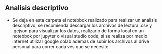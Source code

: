 ## Analisis descriptivo

- Se deja en esta carpeta el notebbok realizado para realizar un analisis descriptivo, se recomienda descargar los archivos de lectura .csv y .gejson para 
visualizar los datos, realizarlo de forma local en un notebbok por jupyter o visual studio code; si se realiza por medio internet utilizar google colab ademas de 
subir los archivos al drive personal para correr cada ves que se necesite.
